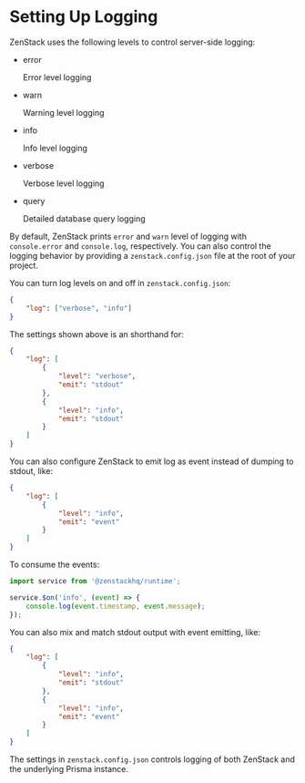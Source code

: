 # Setting Up Logging

ZenStack uses the following levels to control server-side logging:

-   error

    Error level logging

-   warn

    Warning level logging

-   info

    Info level logging

-   verbose

    Verbose level logging

-   query

    Detailed database query logging

By default, ZenStack prints `error` and `warn` level of logging with `console.error` and `console.log`, respectively. You can also control the logging behavior by providing a `zenstack.config.json` file at the root of your project.

You can turn log levels on and off in `zenstack.config.json`:

```json
{
    "log": ["verbose", "info"]
}
```

The settings shown above is an shorthand for:

```json
{
    "log": [
        {
            "level": "verbose",
            "emit": "stdout"
        },
        {
            "level": "info",
            "emit": "stdout"
        }
    ]
}
```

You can also configure ZenStack to emit log as event instead of dumping to stdout, like:

```json
{
    "log": [
        {
            "level": "info",
            "emit": "event"
        }
    ]
}
```

To consume the events:

```ts
import service from '@zenstackhq/runtime';

service.$on('info', (event) => {
    console.log(event.timestamp, event.message);
});
```

You can also mix and match stdout output with event emitting, like:

```json
{
    "log": [
        {
            "level": "info",
            "emit": "stdout"
        },
        {
            "level": "info",
            "emit": "event"
        }
    ]
}
```

The settings in `zenstack.config.json` controls logging of both ZenStack and the underlying Prisma instance.
